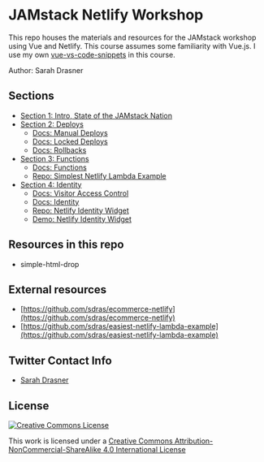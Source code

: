 # JAMstack Netlify Workshop

This repo houses the materials and resources for the JAMstack workshop using Vue and Netlify. This course assumes some familiarity with Vue.js. I use my own [vue-vs-code-snippets](https://marketplace.visualstudio.com/items?itemName=sdras.vue-vscode-snippets) in this course.

Author: Sarah Drasner

## Sections

- [Section 1: Intro, State of the JAMstack Nation](https://github.com/sdras/JAMstack-Workshop/blob/master/jamstack-intro.pdf)
- [Section 2: Deploys](https://slides.com/sdrasner/jamstack-netlify-2/)
  - [Docs: Manual Deploys](https://url.netlify.com/S1htkzovH)
  - [Docs: Locked Deploys](https://url.netlify.com/SJJlgMiPr)
  - [Docs: Rollbacks](https://url.netlify.com/ry-qgMsvB)
- [Section 3: Functions](https://slides.com/sdrasner/jamstack-netlify-3/)
  - [Docs: Functions](https://url.netlify.com/B1cAxMovB)
  - [Repo: Simplest Netlify Lambda Example](https://github.com/sdras/easiest-netlify-lambda-example)
- [Section 4: Identity](https://slides.com/sdrasner/jamstack-netlify-4/)
  - [Docs: Visitor Access Control](https://url.netlify.com/rkc1KITDr)
  - [Docs: Identity](https://url.netlify.com/SkgLFIpwS)
  - [Repo: Netlify Identity Widget](https://github.com/netlify/netlify-identity-widget)
  - [Demo: Netlify Identity Widget](https://identity.netlify.com)

## Resources in this repo

- simple-html-drop

## External resources

- [https://github.com/sdras/ecommerce-netlify](https://github.com/sdras/ecommerce-netlify)
- [https://github.com/sdras/easiest-netlify-lambda-example](https://github.com/sdras/easiest-netlify-lambda-example)

## Twitter Contact Info

- [Sarah Drasner](https://twitter.com/sarah_edo)

## License

[![Creative Commons License](https://i.creativecommons.org/l/by-nc-sa/4.0/88x31.png)](http://creativecommons.org/licenses/by-nc-sa/4.0/)

This work is licensed under a [Creative Commons Attribution-NonCommercial-ShareAlike 4.0 International License](http://creativecommons.org/licenses/by-nc-sa/4.0/)
